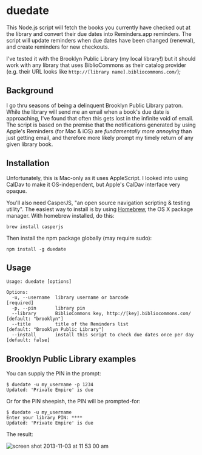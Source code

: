# duedate

This Node.js script will fetch the books you currently have checked out at the library and convert their due dates into Reminders.app reminders.  The script will update reminders when due dates have been changed (renewal), and create reminders for new checkouts.

I've tested it with the Brooklyn Public Library (my local library!) but it should work with any library that uses BiblioCommons as their catalog provider (e.g. their URL looks like `http://[library name].bibliocommons.com/`);

## Background

I go thru seasons of being a delinquent Brooklyn Public Library patron.  While the library will send me an email when a book's due date is approaching, I've found that often this gets lost in the infinite void of email.  The script is based on the premise that the notifications generated by using Apple's Reminders (for Mac & iOS) are *fundamentally more annoying* than just getting email, and therefore more likely prompt my timely return of any given library book.

## Installation

Unfortunately, this is Mac-only as it uses AppleScript.  I looked into using CalDav to make it OS-independent, but Apple's CalDav interface very opaque.

You'll also need CasperJS, "an open source navigation scripting & testing utility".  The easiest way to install is by using [Homebrew](http://brew.sh/), the OS X package manager.  With homebrew installed, do this:

```
brew install casperjs
```

Then install the npm package globally (may require sudo):

```
npm install -g duedate
```

## Usage

```
Usage: duedate [options]

Options:
  -u, --username  library username or barcode                          [required]
  -p, --pin       library pin
  --library       BiblioCommons key, http://[key].bibliocommons.com/   [default: "brooklyn"]
  --title         title of the Reminders list                          [default: "Brooklyn Public Library"]
  --install       install this script to check due dates once per day  [default: false]
```

##  Brooklyn Public Library examples


You can supply the PIN in the prompt:

```
$ duedate -u my_username -p 1234
Updated: 'Private Empire' is due
```

Or for the PIN sheepish, the PIN will be prompted-for:

```
$ duedate -u my_username
Enter your library PIN: ****
Updated: 'Private Empire' is due
```

The result:

![screen shot 2013-11-03 at 11 53 00 am](https://f.cloud.github.com/assets/707098/1461358/6bc2b3ec-44a8-11e3-99cd-227b72d5f44b.png)

